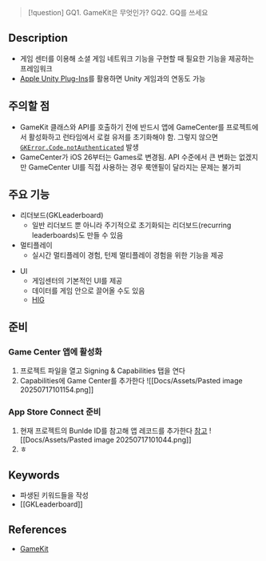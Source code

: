 >[!question]
>GQ1. GameKit은 무엇인가?
>GQ2. GQ를 쓰세요

## Description
- 게임 센터를 이용해 소셜 게임 네트워크 기능을 구현할 때 필요한 기능을 제공하는 프레임워크
- [Apple Unity Plug-Ins](https://github.com/Apple/UnityPlugins)를 활용하면 Unity 게임과의 연동도 가능

## 주의할 점
- GameKit 클래스와 API를 호출하기 전에 반드시 앱에 GameCenter를 프로젝트에서 활성화하고 런타임에서 로컬 유저를 초기화해야 함. 그렇지 않으면 [`GKError.Code.notAuthenticated`](https://developer.apple.com/documentation/gamekit/gkerror/code/notauthenticated) 발생
- GameCenter가 iOS 26부터는 Games로 변경됨. API 수준에서 큰 변화는 없겠지만 GameCenter UI를 직접 사용하는 경우 룩앤필이 달라지는 문제는 불가피

## 주요 기능
+ 리더보드(GKLeaderboard)
	+ 일반 리더보드 뿐 아니라 주기적으로 초기화되는 리더보드(recurring leaderboards)도 만들 수 있음
+ 멀티플레이
	+ 실시간 멀티플레이 경험, 턴제 멀티플레이 경험을 위한 기능을 제공
- UI
	- 게임센터의 기본적인 UI를 제공
	- 데이터를 게임 안으로 끌어올 수도 있음
	- [HIG](https://developer.apple.com/design/human-interface-guidelines/game-center)

## 준비

### Game Center 앱에 활성화
1. 프로젝트 파일을 열고 Signing & Capabilities 탭을 연다
2. Capabilities에 Game Center를 추가한다
	![[Docs/Assets/Pasted image 20250717101154.png]]

### App Store Connect 준비
1. 현재 프로젝트의 Bunlde ID를 참고해 앱 레코드를 추가한다 [참고](https://developer.apple.com/help/app-store-connect/create-an-app-record/add-a-new-app/)
	![[Docs/Assets/Pasted image 20250717101044.png]]
2. ㅎ

## Keywords
+ 파생된 키워드들을 작성
+ [[GKLeaderboard]]

## References
- [GameKit](https://developer.apple.com/documentation/gamekit)